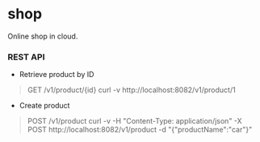 # shop
Online shop in cloud.

### REST API

* Retrieve product by ID
> GET /v1/product/{id} 
> curl -v http://localhost:8082/v1/product/1

* Create product
> POST /v1/product
> curl -v -H "Content-Type: application/json" -X POST http://localhost:8082/v1/product -d "{\"productName\":\"car\"}"
